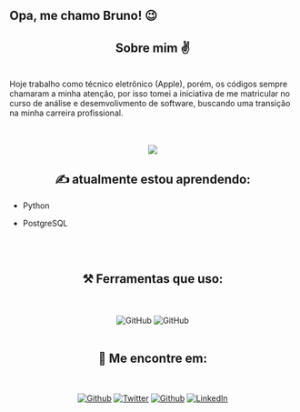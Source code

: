 ## Opa, me chamo Bruno! 😉

<h2 align="center"> Sobre mim ✌</h2>
<br>
Hoje trabalho como técnico eletrônico (Apple), porém, os códigos sempre chamaram a minha atenção, por isso tomei a iniciativa de me matricular no curso de análise e desemvolivmento de software, buscando uma transição na minha carreira profissional.
<br>
<br>
<br>

<p align="center">
<img src="https://c.tenor.com/kjN84Zfd_vIAAAAC/monkey-computer.gif"/>
<br>
</p>


<h2 align="center">✍ atualmente estou aprendendo:</h2>

- Python
- PostgreSQL

  <br/>
  <br/>
 <h2 align="center">⚒ Ferramentas que uso:</h2>
<p>
<p align="center">
  <br/>
  <br/>
<a target="_blank"><img alt="GitHub" src="https://github.com/hussainweb/hussainweb/blob/main/icons/python.png?raw=true"/></a>
<a target="_blank"><img alt="GitHub" src="https://github.com/hussainweb/hussainweb/blob/main/icons/vscode.png?raw=true"/></a>
  <br/>
  <br/>
    </p>
<h2 align="center">🔎 Me encontre em:</h2>
<br/>

<p align="center"><a 
href="https://github.com/claytonjhamilton" target="_blank"><img alt="Github" 
src="https://github.com/hussainweb/hussainweb/blob/main/icons/github.png?raw=true?´" /></a> <a                      
href="https://twitter.com/HamiltonPharmD" target="_blank"><img alt="Twitter" 
src="https://github.com/hussainweb/hussainweb/blob/main/icons/twitter.png?raw=true" /></a> <a 
href="" target="_blank"><img alt="Github" 
src="https://github.com/hussainweb/hussainweb/raw/main/icons/instagram.png" /></a> <a                                                                                     
href="https://www.linkedin.com/in/clayton-j-hamilton" target="_blank"><img alt="LinkedIn" 
src="https://github.com/hussainweb/hussainweb/blob/main/icons/linkedin.png?raw=true" /></a> <a 
</p>
